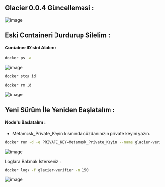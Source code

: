 ## Glacier 0.0.4 Güncellemesi : 

![image](https://github.com/user-attachments/assets/9563ac77-ff6f-4dc4-bc06-10f9deaebb04)


## Eski Containeri Durdurup Silelim : 

#### Container ID'sini Alalım : 

```bash
docker ps -a
```
![image](https://github.com/user-attachments/assets/642e0426-8338-4059-816d-4ba9563421cd)


```bash
docker stop id
```
```bash
docker rm id
```

![image](https://github.com/user-attachments/assets/8f4d1aad-289a-4ea8-92f8-667b8a907499)

## Yeni Sürüm İle Yeniden Başlatalım : 

#### Node'u Başlatalım :

- Metamask_Private_Keyin kısmında cüzdanınızın private keyini yazın. 

```bash
docker run -d -e PRIVATE_KEY=Metamask_Private_Keyin --name glacier-verifier docker.io/glaciernetwork/glacier-verifier:v0.0.4
```
![image](https://github.com/user-attachments/assets/1c5de0ea-8288-4ffe-87d6-d5510a7e9d68)

Loglara Bakmak İsterseniz : 

```bash
docker logs -f glacier-verifier -n 150
```

![image](https://github.com/user-attachments/assets/cf66bca3-9ba3-48ba-a55c-a5de55a391b1)
